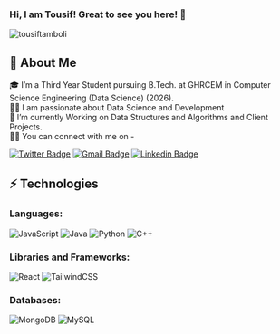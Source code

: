 ### Hi, I am Tousif! Great to see you here! 👋 

<p align="left"> <img src="https://komarev.com/ghpvc/?username=tousiftamboli&label=Profile%20views&color=0e75b6&style=flat" alt="tousiftamboli" /> </p>

## 🚀 About Me 
🎓 I’m a Third Year Student pursuing B.Tech. at GHRCEM in Computer Science Engineering (Data Science) (2026).</br>
👨‍💻 I am passionate about Data Science and Development<br>
🌱 I’m currently Working on Data Structures and Algorithms and Client Projects.<br>
🙋‍♂️ You can connect with me on -


[![Twitter Badge](https://img.shields.io/badge/-TousifTamboli-blue?style=flat-square&logo=Twitter&logoColor=white&link=https://www.linkedin.com/in/kaiwalyakoparkar/)](https://x.com/T3Tlii)
[![Gmail Badge](https://img.shields.io/badge/-tousiftamboli3@gmail.com-c14438?style=flat-square&logo=Gmail&logoColor=white&link=mailto:tousiftamboli3@gmail.com)](mailto:tousiftamboli3@gmail.com)
[![Linkedin Badge](https://img.shields.io/badge/-tousiftamboli-blue?style=flat-square&logo=Linkedin&logoColor=white&link=https://www.linkedin.com/in/tousif-tamboli-545357221/)](https://www.linkedin.com/in/tousif-tamboli-545357221/)

## ⚡ Technologies

### Languages:

![JavaScript](https://img.shields.io/badge/javascript-%23323330.svg?style=for-the-badge&logo=javascript&logoColor=%23F7DF1E)
![Java](https://img.shields.io/badge/java-%23ED8B00.svg?style=for-the-badge&logo=java&logoColor=white)
![Python](https://img.shields.io/badge/python-3670A0?style=for-the-badge&logo=python&logoColor=ffdd54)
![C++](https://img.shields.io/badge/c++-%2300599C.svg?style=for-the-badge&logo=c%2B%2B&logoColor=white)

### Libraries and Frameworks:

![React](https://img.shields.io/badge/react-%2320232a.svg?style=for-the-badge&logo=react&logoColor=%2361DAFB)
![TailwindCSS](https://img.shields.io/badge/tailwindcss-%2338B2AC.svg?style=for-the-badge&logo=tailwind-css&logoColor=white)

### Databases:
![MongoDB](https://img.shields.io/badge/MongoDB-%234ea94b.svg?style=for-the-badge&logo=mongodb&logoColor=white)
![MySQL](https://img.shields.io/badge/MySQL-%2300f.svg?style=for-the-badge&logo=mysql&logoColor=white)
